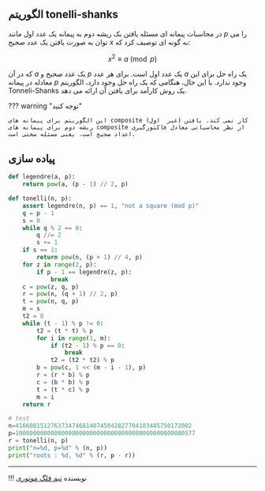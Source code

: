 ## الگوریتم tonelli-shanks

در محاسبات پیمانه ای مسئله یافتن یک ریشه دوم به پیمانه یک عدد اول مانند $p$ را می توان به صورت یافتن یک عدد صحیح $x$ به گونه ای توصیف کرد که:

$$
x^{2}\equiv a \pmod{p}
$$

که در آن $a$ یک عدد صحیح و $p$ یک عدد اول است. برای هر عدد $a$ یک راه حل برای این معادله در پیمانه $p$ وجود ندارد. با این حال، هنگامی که یک راه حل وجود دارد، الگوریتم Tonneli-Shanks یک روش کارآمد برای یافتن آن ارائه می دهد.

??? warning "توجه کنید"

    این الگوریتم برای پیمانه های composite (غیر  اول) کار نمی کند. یافتن ریشه دوم برای پیمانه های composite از نظر محاسباتی معادل فاکتورگیری اعداد صحیح است. یعنی مسئله سختی است.

## پیاده سازی

```py linenums="1" title="example.py"
def legendre(a, p):
    return pow(a, (p - 1) // 2, p)

def tonelli(n, p):
    assert legendre(n, p) == 1, "not a square (mod p)"
    q = p - 1
    s = 0
    while q % 2 == 0:
        q //= 2
        s += 1
    if s == 1:
        return pow(n, (p + 1) // 4, p)
    for z in range(2, p):
        if p - 1 == legendre(z, p):
            break
    c = pow(z, q, p)
    r = pow(n, (q + 1) // 2, p)
    t = pow(n, q, p)
    m = s
    t2 = 0
    while (t - 1) % p != 0:
        t2 = (t * t) % p
        for i in range(1, m):
            if (t2 - 1) % p == 0:
                break
            t2 = (t2 * t2) % p
        b = pow(c, 1 << (m - i - 1), p)
        r = (r * b) % p
        c = (b * b) % p
        t = (t * c) % p
        m = i
    return r

# test
n=41660815127637347468140745042827704103445750172002
p=100000000000000000000000000000000000000000000000577
r = tonelli(n, p)
print("n=%d, p=%d" % (n, p))
print("roots : %d, %d" % (r, p - r))
```

--- 

!!! نویسنده
    [تیم فلگ موتوری](https://github.com/flagmotori)
